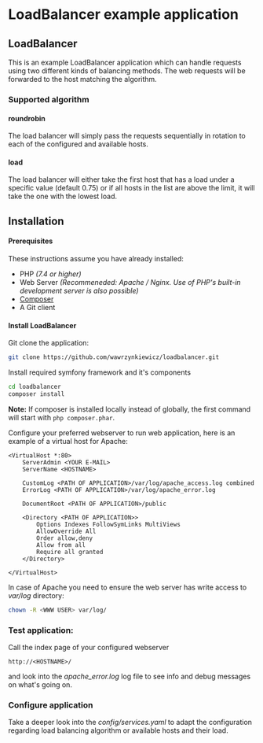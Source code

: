 # LoadBalancer example application

## LoadBalancer
This is an example LoadBalancer application which can handle requests using two different kinds of balancing methods.
The web requests will be forwarded to the host matching the algorithm.

### Supported algorithm

#### roundrobin
The load balancer will simply pass the requests sequentially in rotation to each of the configured and available hosts.

#### load
The load balancer will either take the first host that has a load under a specific value (default 0.75) or if all hosts in the list are above the limit, it will take the one with the lowest load.

## Installation

#### Prerequisites

These instructions assume you have already installed:

- PHP _(7.4 or higher)_
- Web Server _(Recommeneded: Apache / Nginx. Use of PHP's built-in development server is also possible)_
- [Composer](https://getcomposer.org)
- A Git client


#### Install LoadBalancer

Git clone the application:

``` bash
git clone https://github.com/wawrzynkiewicz/loadbalancer.git
```

Install required symfony framework and it's components

``` bash
cd loadbalancer
composer install
```

**Note:** If composer is installed locally instead of globally, the first command will start with `php composer.phar`.

Configure your preferred webserver to run web application, here is an example of a virtual host for Apache:
```
<VirtualHost *:80>
    ServerAdmin <YOUR E-MAIL>
    ServerName <HOSTNAME>

    CustomLog <PATH OF APPLICATION>/var/log/apache_access.log combined
    ErrorLog <PATH OF APPLICATION>/var/log/apache_error.log

    DocumentRoot <PATH OF APPLICATION>/public

    <Directory <PATH OF APPLICATION>>
        Options Indexes FollowSymLinks MultiViews
        AllowOverride All
        Order allow,deny
        Allow from all
        Require all granted
    </Directory>

</VirtualHost>
```

In case of Apache you need to ensure the web server has write access to *var/log* directory:
``` bash
chown -R <WWW USER> var/log/
```
### Test application:

Call the index page of your configured webserver

```
http://<HOSTNAME>/
```

and look into the *apache_error.log* log file to see info and debug messages on what's going on.

### Configure application

Take a deeper look into the *config/services.yaml* to adapt the configuration regarding load balancing algorithm or available hosts and their load.


